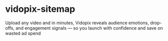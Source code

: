 # vidopix-sitemap
Upload any video and in minutes, Vidopix reveals audience emotions, drop-offs, and engagement signals — so you launch with confidence and save on wasted ad spend
